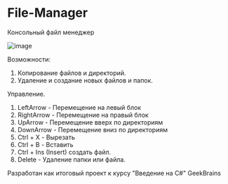 # File-Manager

Консольный файл менеджер

![image](https://user-images.githubusercontent.com/78599846/114285832-c22af600-9a62-11eb-88d6-2dae88057305.png)

Возможности:

1. Копирование файлов и директорий.
2. Удаление и создание новых файлов и папок.

Управление.

1. LeftArrow - Перемещение на левый блок
2. RightArrow - Перемещение на правый блок
3. UpArrow - Перемещение вверх по директориям
4. DownArrow - Перемещение вниз по директориям
5. Ctrl + X - Вырезать
6. Ctrl + B - Вставить
7. Ctrl + Ins (Insert) создать файл.
8. Delete - Удаление папки или файла.

Разработан как итоговый проект к курсу "Введение на C#" GeekBrains
